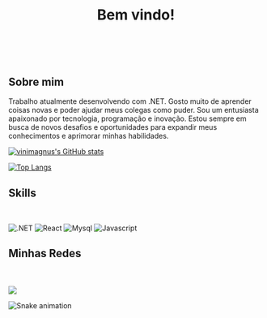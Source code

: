 <h1 align="center">Bem vindo!<h1>
<br>
  
## Sobre mim
  
Trabalho atualmente desenvolvendo com .NET. Gosto muito de aprender coisas novas e poder ajudar meus colegas como puder.
 Sou um entusiasta apaixonado por tecnologia, programação e inovação. Estou sempre em busca de novos desafios e oportunidades para expandir meus conhecimentos e aprimorar minhas habilidades.

 [![vinimagnus's GitHub stats](https://github-readme-stats.vercel.app/api?username=viniciusmagnus&show_icons=true&theme=tokyonight)](https://github.com/anuraghazra/github-readme-stats)

 [![Top Langs](https://github-readme-stats.vercel.app/api/top-langs/?username=viniciusmagnus&theme=tokyonight)](https://github.com/anuraghazra/github-readme-stats)

   


## Skills
<br>
  
![.NET](https://img.shields.io/badge/.NET-512BD4?style=for-the-badge&logo=dotnet&logoColor=white)
![React](https://img.shields.io/badge/React-20232A?style=for-the-badge&logo=react&logoColor=61DAFB)
![Mysql](https://img.shields.io/badge/MySQL-005C84?style=for-the-badge&logo=mysql&logoColor=white)
![Javascript](https://img.shields.io/badge/JavaScript-323330?style=for-the-badge&logo=javascript&logoColor=F7DF1E)


## Minhas Redes
<br><br>
<a href="https://www.linkedin.com/in/vin%C3%ADcius-magnus-668808250" target="_blank"><img src="https://img.shields.io/badge/-LinkedIn-%230077B5?style=for-the-badge&logo=linkedin&logoColor=white" target="_blank"></a>
 
  
![Snake animation](https://github.com/viniciusmagnus/viniciusmagnus/blob/output/github-contribution-grid-snake.svg)

 



